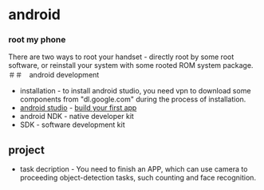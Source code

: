 # android
### root my phone
There are two ways to root your handset - directly root by some root software, or reinstall your system with some rooted ROM system package.
＃＃　android development
+ installation - to install android studio, you need vpn to download some components from "dl.google.com" during the process of installation.
+ [android studio](https://developer.android.com/studio/) - [build your first app](https://developer.android.com/training/basics/firstapp/)
+ android NDK - native developer kit
+ SDK - software development kit
## project
+ task decription - You need to finish an APP, which can use camera to proceeding object-detection tasks, such counting and face recognition.
